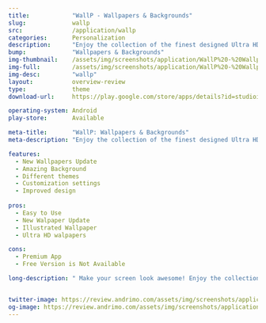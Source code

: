 ```yaml
---
title:            "WallP - Wallpapers & Backgrounds"
slug:             wallp
src:              /application/wallp
categories:       Personalization
description:      "Enjoy the collection of the finest designed Ultra HD Wallpapers & Backgrounds."
bump:             "Wallpapers & Backgrounds"
img-thumbnail:    /assets/img/screenshots/application/WallP%20-%20Wallpapers%20&%20Backgrounds.jpg
img-full:         /assets/img/screenshots/application/WallP%20-%20Wallpapers%20&%20Backgrounds.jpg"
img-desc:         "wallp"
layout:           overview-review
type:             theme
download-url:     https://play.google.com/store/apps/details?id=studioimagine.apps.wallp.pro

operating-system: Android
play-store:       Available

meta-title:       "WallP: Wallpapers & Backgrounds"
meta-description: "Enjoy the collection of the finest designed Ultra HD Wallpapers & Backgrounds."

features:
  - New Wallpapers Update
  - Amazing Background 
  - Different themes
  - Customization settings 
  - Improved design
  
pros:
  - Easy to Use
  - New Walpaper Update
  - Illustrated Wallpaper 
  - Ultra HD walpapers

cons:
  - Premium App 
  - Free Version is Not Available

long-description: " Make your screen look awesome! Enjoy the collection of the finest designed Ultra HD Wallpapers & Backgrounds. There are numerous backgrounds from which you can choose so change them as often as you like, to make your phone look great!"


twitter-image: https://review.andrimo.com/assets/img/screenshots/application/WallP%20-%20Wallpapers%20&%20Backgrounds.jpg
og-image: https://review.andrimo.com/assets/img/screenshots/application/WallP%20-%20Wallpapers%20&%20Backgrounds.jpg
---
```


